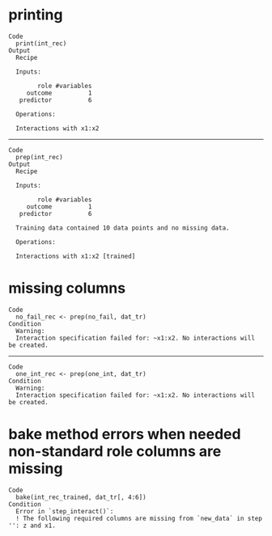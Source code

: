 # printing

    Code
      print(int_rec)
    Output
      Recipe
      
      Inputs:
      
            role #variables
         outcome          1
       predictor          6
      
      Operations:
      
      Interactions with x1:x2

---

    Code
      prep(int_rec)
    Output
      Recipe
      
      Inputs:
      
            role #variables
         outcome          1
       predictor          6
      
      Training data contained 10 data points and no missing data.
      
      Operations:
      
      Interactions with x1:x2 [trained]

# missing columns

    Code
      no_fail_rec <- prep(no_fail, dat_tr)
    Condition
      Warning:
      Interaction specification failed for: ~x1:x2. No interactions will be created.

---

    Code
      one_int_rec <- prep(one_int, dat_tr)
    Condition
      Warning:
      Interaction specification failed for: ~x1:x2. No interactions will be created.

# bake method errors when needed non-standard role columns are missing

    Code
      bake(int_rec_trained, dat_tr[, 4:6])
    Condition
      Error in `step_interact()`:
      ! The following required columns are missing from `new_data` in step '': z and x1.

